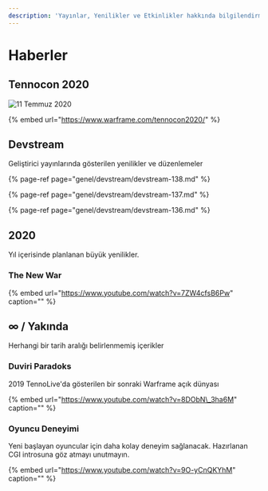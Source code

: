 ```yaml
---
description: 'Yayınlar, Yenilikler ve Etkinlikler hakkında bilgilendirme'
---
```


# Haberler

## Tennocon 2020

![11 Temmuz 2020](https://n9e5v4d8.ssl.hwcdn.net/uploads/0762dea03cb8039209cfa0ea44cd43e1.jpg)

{% embed url="https://www.warframe.com/tennocon2020/" %}

## Devstream

Geliştirici yayınlarında gösterilen yenilikler ve düzenlemeler

{% page-ref page="genel/devstream/devstream-138.md" %}

{% page-ref page="genel/devstream/devstream-137.md" %}

{% page-ref page="genel/devstream/devstream-136.md" %}

## 2020

Yıl içerisinde planlanan büyük yenilikler.

### The New War

{% embed url="https://www.youtube.com/watch?v=7ZW4cfsB6Pw" caption="" %}

## ∞ / Yakında

Herhangi bir tarih aralığı belirlenmemiş içerikler

### Duviri Paradoks

2019 TennoLive'da gösterilen bir sonraki Warframe açık dünyası

{% embed url="https://www.youtube.com/watch?v=8DObN\_3ha6M" caption="" %}

### Oyuncu Deneyimi

Yeni başlayan oyuncular için daha kolay deneyim sağlanacak. Hazırlanan CGI introsuna göz atmayı unutmayın.

{% embed url="https://www.youtube.com/watch?v=9O-yCnQKYhM" caption="" %}


